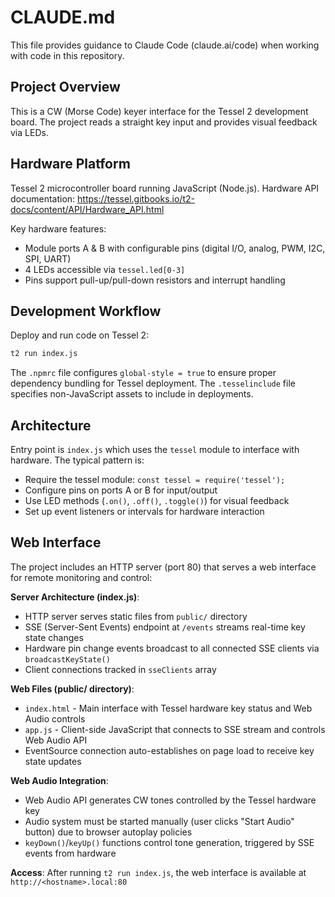 # CLAUDE.md

This file provides guidance to Claude Code (claude.ai/code) when working with code in this repository.

## Project Overview

This is a CW (Morse Code) keyer interface for the Tessel 2 development board. The project reads a straight key input and provides visual feedback via LEDs.

## Hardware Platform

Tessel 2 microcontroller board running JavaScript (Node.js). Hardware API documentation: https://tessel.gitbooks.io/t2-docs/content/API/Hardware_API.html

Key hardware features:
- Module ports A & B with configurable pins (digital I/O, analog, PWM, I2C, SPI, UART)
- 4 LEDs accessible via `tessel.led[0-3]`
- Pins support pull-up/pull-down resistors and interrupt handling

## Development Workflow

Deploy and run code on Tessel 2:
```bash
t2 run index.js
```

The `.npmrc` file configures `global-style = true` to ensure proper dependency bundling for Tessel deployment. The `.tesselinclude` file specifies non-JavaScript assets to include in deployments.

## Architecture

Entry point is `index.js` which uses the `tessel` module to interface with hardware. The typical pattern is:
- Require the tessel module: `const tessel = require('tessel');`
- Configure pins on ports A or B for input/output
- Use LED methods (`.on()`, `.off()`, `.toggle()`) for visual feedback
- Set up event listeners or intervals for hardware interaction

## Web Interface

The project includes an HTTP server (port 80) that serves a web interface for remote monitoring and control:

**Server Architecture (index.js)**:
- HTTP server serves static files from `public/` directory
- SSE (Server-Sent Events) endpoint at `/events` streams real-time key state changes
- Hardware pin change events broadcast to all connected SSE clients via `broadcastKeyState()`
- Client connections tracked in `sseClients` array

**Web Files (public/ directory)**:
- `index.html` - Main interface with Tessel hardware key status and Web Audio controls
- `app.js` - Client-side JavaScript that connects to SSE stream and controls Web Audio API
- EventSource connection auto-establishes on page load to receive key state updates

**Web Audio Integration**:
- Web Audio API generates CW tones controlled by the Tessel hardware key
- Audio system must be started manually (user clicks "Start Audio" button) due to browser autoplay policies
- `keyDown()`/`keyUp()` functions control tone generation, triggered by SSE events from hardware

**Access**: After running `t2 run index.js`, the web interface is available at `http://<hostname>.local:80`
